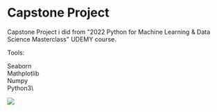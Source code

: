 
# Capstone Project

Capstone Project i did from "2022 Python for Machine Learning & Data Science Masterclass" UDEMY course.

Tools:

Seaborn\
Mathplotlib\
Numpy\
Python3\

![](FREQUENCY%20TABLE.png)
